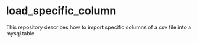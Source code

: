 # load_specific_column
This repository describes how to import specific columns of a csv file into a mysql table 

